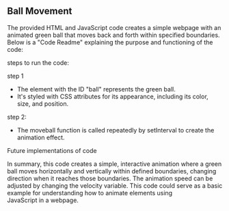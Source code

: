 ## Ball Movement

The provided HTML and JavaScript code creates a simple webpage with an animated green ball that moves back and forth within specified boundaries. Below is a "Code Readme" explaining the purpose and functioning of the code:

steps to run the code:

 step 1
 
   - The  element with the ID "ball" represents the green ball.
   - It's styled with CSS attributes for its appearance, including its color, size, and position.

step 2:

   - The moveball function is called repeatedly by setInterval to create the animation effect.
     
Future implementations of code

In summary, this code creates a simple, interactive animation where a green ball moves horizontally and vertically within defined boundaries, changing direction when it reaches those boundaries. The animation speed can be adjusted by changing the velocity variable. This code could serve as a basic example for understanding how to animate elements using JavaScript in a webpage.

